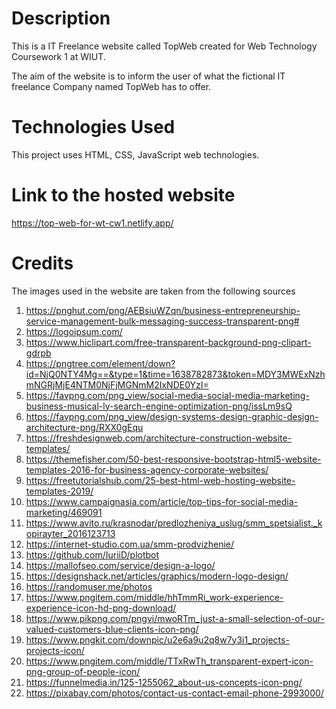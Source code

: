 # Description

This is a IT Freelance website called TopWeb created for Web Technology Coursework 1 at WIUT. 

The aim of the website is to inform the user of what the fictional IT freelance Company named TopWeb has to offer.


# Technologies Used

This project uses HTML, CSS, JavaScript web technologies.


# Link to the hosted website

https://top-web-for-wt-cw1.netlify.app/


# Credits

The images used in the website are taken from the following sources

1. https://pnghut.com/png/AEBsiuWZqn/business-entrepreneurship-service-management-bulk-messaging-success-transparent-png#
2. https://logoipsum.com/
3. https://www.hiclipart.com/free-transparent-background-png-clipart-gdrpb
4. https://pngtree.com/element/down?id=NjQ0NTY4Mg==&type=1&time=1638782873&token=MDY3MWExNzhmNGRjMjE4NTM0NjFjMGNmM2IxNDE0YzI=
5. https://favpng.com/png_view/social-media-social-media-marketing-business-musical-ly-search-engine-optimization-png/issLm9sQ
6. https://favpng.com/png_view/design-systems-design-graphic-design-architecture-png/RXX0gEqu
7. https://freshdesignweb.com/architecture-construction-website-templates/
8. https://themefisher.com/50-best-responsive-bootstrap-html5-website-templates-2016-for-business-agency-corporate-websites/
9. https://freetutorialshub.com/25-best-html-web-hosting-website-templates-2019/
10. https://www.campaignasia.com/article/top-tips-for-social-media-marketing/469091
11. https://www.avito.ru/krasnodar/predlozheniya_uslug/smm_spetsialist._kopirayter_2016123713
12. https://internet-studio.com.ua/smm-prodvizhenie/
13. https://github.com/IuriiD/plotbot
14. https://mallofseo.com/service/design-a-logo/
15. https://designshack.net/articles/graphics/modern-logo-design/
16. https://randomuser.me/photos
17. https://www.pngitem.com/middle/hhTmmRi_work-experience-experience-icon-hd-png-download/
18. https://www.pikpng.com/pngvi/mwoRTm_just-a-small-selection-of-our-valued-customers-blue-clients-icon-png/
19. https://www.pngkit.com/downpic/u2e6a9u2q8w7y3i1_projects-projects-icon/
20. https://www.pngitem.com/middle/TTxRwTh_transparent-expert-icon-png-group-of-people-icon/
21. https://funnelmedia.in/125-1255062_about-us-concepts-icon-png/
22. https://pixabay.com/photos/contact-us-contact-email-phone-2993000/

